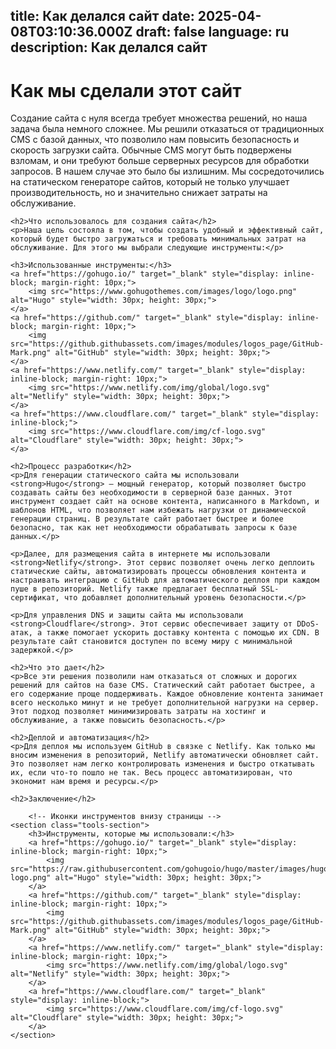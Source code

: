title: Как делался сайт
date: 2025-04-08T03:10:36.000Z
draft: false
language: ru
description: Как делался сайт
---

<body>
    <h1>Как мы сделали этот сайт</h1>
    <p>Создание сайта с нуля всегда требует множества решений, но наша задача была немного сложнее. Мы решили отказаться от традиционных CMS с базой данных, что позволило нам повысить безопасность и скорость загрузки сайта. Обычные CMS могут быть подвержены взломам, и они требуют больше серверных ресурсов для обработки запросов. В нашем случае это было бы излишним. Мы сосредоточились на статическом генераторе сайтов, который не только улучшает производительность, но и значительно снижает затраты на обслуживание.</p>

    <h2>Что использовалось для создания сайта</h2>
    <p>Наша цель состояла в том, чтобы создать удобный и эффективный сайт, который будет быстро загружаться и требовать минимальных затрат на обслуживание. Для этого мы выбрали следующие инструменты:</p>

    <h3>Использованные инструменты:</h3>
    <a href="https://gohugo.io/" target="_blank" style="display: inline-block; margin-right: 10px;">
        <img src="https://www.gohugothemes.com/images/logo/logo.png" alt="Hugo" style="width: 30px; height: 30px;">
    </a>
    <a href="https://github.com/" target="_blank" style="display: inline-block; margin-right: 10px;">
        <img src="https://github.githubassets.com/images/modules/logos_page/GitHub-Mark.png" alt="GitHub" style="width: 30px; height: 30px;">
    </a>
    <a href="https://www.netlify.com/" target="_blank" style="display: inline-block; margin-right: 10px;">
        <img src="https://www.netlify.com/img/global/logo.svg" alt="Netlify" style="width: 30px; height: 30px;">
    </a>
    <a href="https://www.cloudflare.com/" target="_blank" style="display: inline-block;">
        <img src="https://www.cloudflare.com/img/cf-logo.svg" alt="Cloudflare" style="width: 30px; height: 30px;">
    </a>

    <h2>Процесс разработки</h2>
    <p>Для генерации статического сайта мы использовали <strong>Hugo</strong> — мощный генератор, который позволяет быстро создавать сайты без необходимости в серверной базе данных. Этот инструмент создает сайт на основе контента, написанного в Markdown, и шаблонов HTML, что позволяет нам избежать нагрузки от динамической генерации страниц. В результате сайт работает быстрее и более безопасно, так как нет необходимости обрабатывать запросы к базе данных.</p>

    <p>Далее, для размещения сайта в интернете мы использовали <strong>Netlify</strong>. Этот сервис позволяет очень легко деплоить статические сайты, автоматизировать процессы обновления контента и настраивать интеграцию с GitHub для автоматического деплоя при каждом пуше в репозиторий. Netlify также предлагает бесплатный SSL-сертификат, что добавляет дополнительный уровень безопасности.</p>

    <p>Для управления DNS и защиты сайта мы использовали <strong>Cloudflare</strong>. Этот сервис обеспечивает защиту от DDoS-атак, а также помогает ускорить доставку контента с помощью их CDN. В результате сайт становится доступен по всему миру с минимальной задержкой.</p>

    <h2>Что это дает</h2>
    <p>Все эти решения позволили нам отказаться от сложных и дорогих решений для сайтов на базе CMS. Статический сайт работает быстрее, а его содержание проще поддерживать. Каждое обновление контента занимает всего несколько минут и не требует дополнительной нагрузки на сервер. Этот подход позволяет минимизировать затраты на хостинг и обслуживание, а также повысить безопасность.</p>

    <h2>Деплой и автоматизация</h2>
    <p>Для деплоя мы используем GitHub в связке с Netlify. Как только мы вносим изменения в репозиторий, Netlify автоматически обновляет сайт. Это позволяет нам легко контролировать изменения и быстро откатывать их, если что-то пошло не так. Весь процесс автоматизирован, что экономит нам время и ресурсы.</p>

    <h2>Заключение</h2>

        <!-- Иконки инструментов внизу страницы -->
    <section class="tools-section">
        <h3>Инструменты, которые мы использовали:</h3>
        <a href="https://gohugo.io/" target="_blank" style="display: inline-block; margin-right: 10px;">
            <img src="https://raw.githubusercontent.com/gohugoio/hugo/master/images/hugo-logo.png" alt="Hugo" style="width: 30px; height: 30px;">
        </a>
        <a href="https://github.com/" target="_blank" style="display: inline-block; margin-right: 10px;">
            <img src="https://github.githubassets.com/images/modules/logos_page/GitHub-Mark.png" alt="GitHub" style="width: 30px; height: 30px;">
        </a>
        <a href="https://www.netlify.com/" target="_blank" style="display: inline-block; margin-right: 10px;">
            <img src="https://www.netlify.com/img/global/logo.svg" alt="Netlify" style="width: 30px; height: 30px;">
        </a>
        <a href="https://www.cloudflare.com/" target="_blank" style="display: inline-block;">
            <img src="https://www.cloudflare.com/img/cf-logo.svg" alt="Cloudflare" style="width: 30px; height: 30px;">
        </a>
    </section>
</body>
